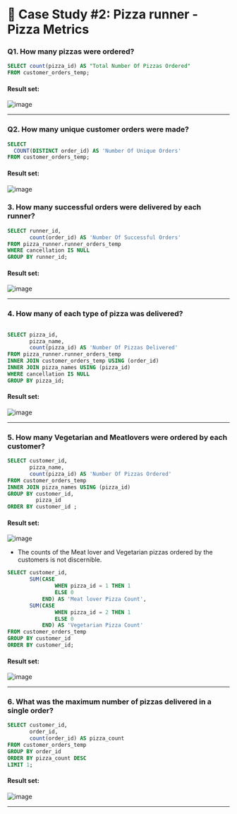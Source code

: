 # :pizza: Case Study #2: Pizza runner - Pizza Metrics
### Q1. How many pizzas were ordered?

```sql
SELECT count(pizza_id) AS "Total Number Of Pizzas Ordered"
FROM customer_orders_temp;
``` 
	
#### Result set:
![image](https://user-images.githubusercontent.com/77529445/164606099-9ea969f1-928e-4bbd-90cd-5211aaed7e89.png)

***

###  Q2. How many unique customer orders were made?

```sql
SELECT 
  COUNT(DISTINCT order_id) AS 'Number Of Unique Orders'
FROM customer_orders_temp;
``` 
	
#### Result set:
![image](https://user-images.githubusercontent.com/77529445/164606186-2b5465ef-69df-4fbb-9a2d-cd50afd49c7a.png)

###  3. How many successful orders were delivered by each runner?

```sql
SELECT runner_id,
       count(order_id) AS 'Number Of Successful Orders'
FROM pizza_runner.runner_orders_temp
WHERE cancellation IS NULL
GROUP BY runner_id;
``` 
	
#### Result set:
![image](https://user-images.githubusercontent.com/77529445/164606290-b70ee6e3-ed23-417a-9e86-e8555d9e55c3.png)

***

###  4. How many of each type of pizza was delivered?

```sql

SELECT pizza_id,
       pizza_name,
       count(pizza_id) AS 'Number Of Pizzas Delivered'
FROM pizza_runner.runner_orders_temp
INNER JOIN customer_orders_temp USING (order_id)
INNER JOIN pizza_names USING (pizza_id)
WHERE cancellation IS NULL
GROUP BY pizza_id;
``` 
	
#### Result set:
![image](https://user-images.githubusercontent.com/77529445/164606389-9128a4e0-90e9-467b-a593-c18c62ca007e.png)

***

###  5. How many Vegetarian and Meatlovers were ordered by each customer?

```sql
SELECT customer_id,
       pizza_name,
       count(pizza_id) AS 'Number Of Pizzas Ordered'
FROM customer_orders_temp
INNER JOIN pizza_names USING (pizza_id)
GROUP BY customer_id,
         pizza_id
ORDER BY customer_id ;
``` 
	
#### Result set:
![image](https://user-images.githubusercontent.com/77529445/164606480-326c416f-a909-49e8-8bda-8055ee247fd1.png)

- The counts of the Meat lover and Vegetarian pizzas ordered by the customers is not discernible.

```sql
SELECT customer_id,
       SUM(CASE
               WHEN pizza_id = 1 THEN 1
               ELSE 0
           END) AS 'Meat lover Pizza Count',
       SUM(CASE
               WHEN pizza_id = 2 THEN 1
               ELSE 0
           END) AS 'Vegetarian Pizza Count'
FROM customer_orders_temp
GROUP BY customer_id
ORDER BY customer_id;
``` 
	
#### Result set:
![image](https://user-images.githubusercontent.com/77529445/164606848-8980ebb9-a8e5-4b2b-a612-b86b19f4df08.png)

***


###  6. What was the maximum number of pizzas delivered in a single order?

```sql
SELECT customer_id,
       order_id,
       count(order_id) AS pizza_count
FROM customer_orders_temp
GROUP BY order_id
ORDER BY pizza_count DESC
LIMIT 1;
``` 
	
#### Result set:
![image](https://user-images.githubusercontent.com/77529445/164608353-a577858f-1d1c-46ed-b1f2-05644b756604.png)

***
